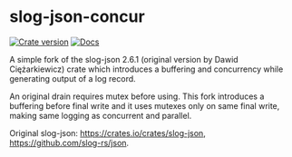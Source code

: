 # slog-json-concur

[![Crate version](https://img.shields.io/crates/v/slog-json-concur)](https://crates.io/crates/slog-json-concur)
[![Docs](https://docs.rs/slog-json-concur/badge.svg)](https://docs.rs/slog-json-concur)

A simple fork of the slog-json 2.6.1 (original version by Dawid Ciężarkiewicz)
crate which introduces a buffering and concurrency while generating output of a log record.

An original drain requires mutex before using. This fork introduces a buffering
before final write and it uses mutexes only on same final write, making same logging
as concurrent and parallel.

Original slog-json: https://crates.io/crates/slog-json, https://github.com/slog-rs/json.
